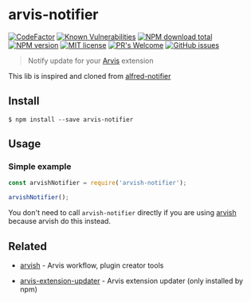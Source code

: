 # arvis-notifier
[![CodeFactor](https://www.codefactor.io/repository/github/jopemachine/arvis-notifier/badge)](https://www.codefactor.io/repository/github/jopemachine/arvis-notifier)
[![Known Vulnerabilities](https://snyk.io/test/github/jopemachine/arvis-notifier/badge.svg)]()
[![NPM download total](https://img.shields.io/npm/dt/arvis-notifier)](http://badge.fury.io/js/arvis-notifier)
[![NPM version](https://badge.fury.io/js/arvis-notifier.svg)](http://badge.fury.io/js/arvis-notifier)
[![MIT license](https://img.shields.io/badge/License-MIT-blue.svg)](https://lbesson.mit-license.org/)
[![PR's Welcome](https://img.shields.io/badge/PRs-welcome-brightgreen.svg?style=flat)](http://makeapullrequest.com)
[![GitHub issues](https://img.shields.io/github/issues/jopemachine/arvis-notifier.svg)](https://GitHub.com/jopemachine/arvis-notifier/issues/)

> Notify update for your [Arvis](https://github.com/jopemachine/arvis) extension

This lib is inspired and cloned from [alfred-notifier](https://github.com/SamVerschueren/alfred-notifier/blob/master/readme.md)

## Install

```
$ npm install --save arvis-notifier
```

## Usage

### Simple example

```js
const arvishNotifier = require('arvish-notifier');

arvishNotifier();
```

You don't need to call `arvish-notifier` directly if you are using [arvish](https://github.com/jopemachine/arvish) because arvish do this instead.


## Related

- [arvish](https://github.com/jopemachine/arvish) - Arvis workflow, plugin creator tools

- [arvis-extension-updater](https://github.com/jopemachine/arvis-extension-updater) - Arvis extension updater (only installed by npm)
